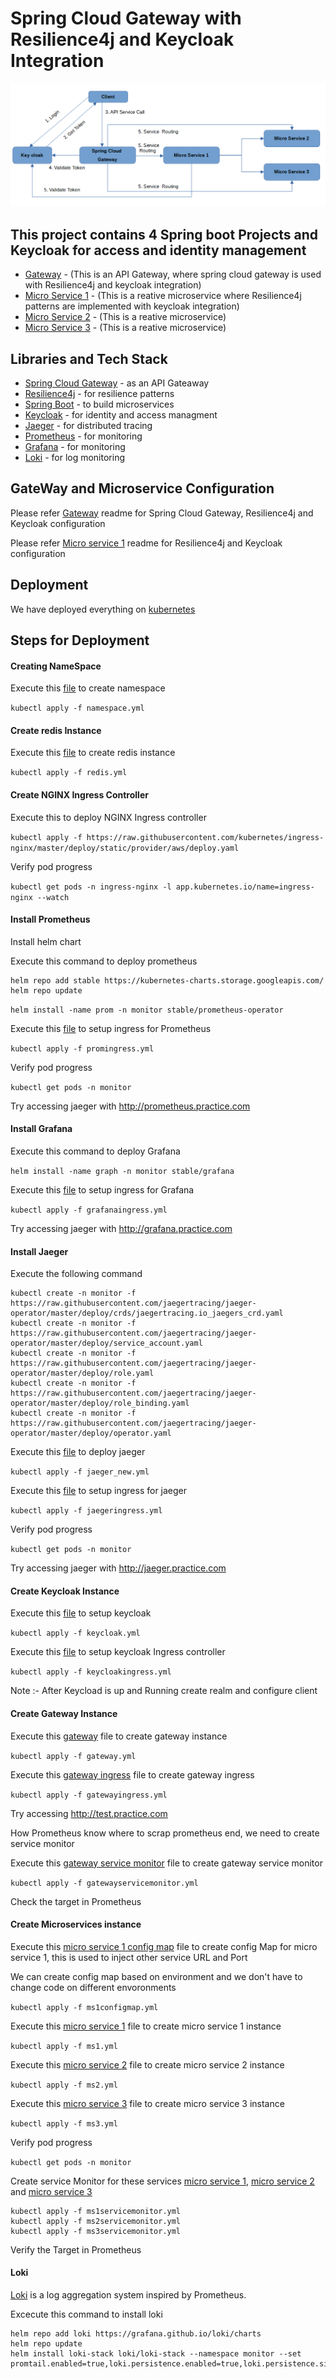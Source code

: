 # Spring Cloud Gateway with Resilience4j and Keycloak Integration

![Architecture](https://github.com/kuldeepsingh99/spring-cloud-gateway/blob/main/img/arch.PNG)

## This project contains 4 Spring boot Projects and Keycloak for access and identity management

* [Gateway](https://github.com/kuldeepsingh99/spring-cloud-gateway/tree/main/gateway)  - (This is an API Gateway, where spring cloud gateway is used with Resilience4j and keycloak integration)
* [Micro Service 1](https://github.com/kuldeepsingh99/spring-cloud-gateway/tree/main/ms1)  - (This is a reative microservice where Resilience4j patterns are implemented with keycloak integration)
* [Micro Service 2](https://github.com/kuldeepsingh99/spring-cloud-gateway/tree/main/ms2)  - (This is a reative microservice)
* [Micro Service 3](https://github.com/kuldeepsingh99/spring-cloud-gateway/tree/main/ms3)  - (This is a reative microservice)

## Libraries and Tech Stack

* [Spring Cloud Gateway](https://spring.io/projects/spring-cloud-gateway) - as an API Gateaway
* [Resilience4j](https://resilience4j.readme.io/docs) - for resilience patterns
* [Spring Boot](https://spring.io/projects/spring-boot) - to build microservices
* [Keycloak](https://www.keycloak.org/) - for identity and access managment
* [Jaeger](https://www.jaegertracing.io/) - for distributed tracing
* [Prometheus](https://prometheus.io/) - for monitoring
* [Grafana](https://grafana.com/) - for monitoring
* [Loki](https://grafana.com/docs/loki/latest/getting-started/get-logs-into-loki/) - for log monitoring

## GateWay and Microservice Configuration

Please refer [Gateway](https://github.com/kuldeepsingh99/spring-cloud-gateway/blob/main/gateway/README.md) readme for Spring Cloud Gateway, Resilience4j and Keycloak configuration

Please refer [Micro service 1](https://github.com/kuldeepsingh99/spring-cloud-gateway/blob/main/ms1/README.md) readme for Resilience4j and Keycloak configuration

## Deployment 

We have deployed everything on [kubernetes](https://kubernetes.io/)

## Steps for Deployment

#### Creating NameSpace

Execute this [file](https://github.com/kuldeepsingh99/spring-cloud-gateway/blob/main/deployment/namespace.yml) to create namespace

```kubectl apply -f namespace.yml```

#### Create redis Instance

Execute this [file](https://github.com/kuldeepsingh99/spring-cloud-gateway/blob/main/deployment/redis.yml) to create redis instance

```kubectl apply -f redis.yml```


#### Create NGINX Ingress Controller

Execute this to deploy NGINX Ingress controller

```kubectl apply -f https://raw.githubusercontent.com/kubernetes/ingress-nginx/master/deploy/static/provider/aws/deploy.yaml```

Verify pod progress

```kubectl get pods -n ingress-nginx -l app.kubernetes.io/name=ingress-nginx --watch```

#### Install Prometheus

Install helm chart

Execute this command to deploy prometheus

```
helm repo add stable https://kubernetes-charts.storage.googleapis.com/
helm repo update
```

```helm install -name prom -n monitor stable/prometheus-operator```

Execute this [file](https://github.com/kuldeepsingh99/spring-cloud-gateway/blob/main/deployment/promingress.yml) to setup ingress for Prometheus

```kubectl apply -f promingress.yml```

Verify pod progress

```kubectl get pods -n monitor```

Try accessing jaeger with http://prometheus.practice.com

#### Install Grafana

Execute this command to deploy Grafana

```helm install -name graph -n monitor stable/grafana```

Execute this [file](https://github.com/kuldeepsingh99/spring-cloud-gateway/blob/main/deployment/grafanaingress.yml) to setup ingress for Grafana

```kubectl apply -f grafanaingress.yml```

Try accessing jaeger with http://grafana.practice.com

#### Install Jaeger

Execute the following command

```
kubectl create -n monitor -f https://raw.githubusercontent.com/jaegertracing/jaeger-operator/master/deploy/crds/jaegertracing.io_jaegers_crd.yaml
kubectl create -n monitor -f https://raw.githubusercontent.com/jaegertracing/jaeger-operator/master/deploy/service_account.yaml
kubectl create -n monitor -f https://raw.githubusercontent.com/jaegertracing/jaeger-operator/master/deploy/role.yaml
kubectl create -n monitor -f https://raw.githubusercontent.com/jaegertracing/jaeger-operator/master/deploy/role_binding.yaml
kubectl create -n monitor -f https://raw.githubusercontent.com/jaegertracing/jaeger-operator/master/deploy/operator.yaml
```

Execute this [file](https://github.com/kuldeepsingh99/spring-cloud-gateway/blob/main/deployment/jaeger_new.yml) to deploy jaeger

```kubectl apply -f jaeger_new.yml```

Execute this [file](https://github.com/kuldeepsingh99/spring-cloud-gateway/blob/main/deployment/jaegeringress.yml) to setup ingress for jaeger

```kubectl apply -f jaegeringress.yml```

Verify pod progress

```kubectl get pods -n monitor```

Try accessing jaeger with http://jaeger.practice.com

#### Create Keycloak Instance

Execute this [file](https://github.com/kuldeepsingh99/spring-cloud-gateway/blob/main/deployment/keycloak.yml) to setup keycloak

```kubectl apply -f keycloak.yml```

Execute this [file](https://github.com/kuldeepsingh99/spring-cloud-gateway/blob/main/deployment/keycloakingress.yml) to setup keycloak Ingress controller

```kubectl apply -f keycloakingress.yml```

Note :- After Keycload is up and Running create realm and configure client


#### Create Gateway Instance

Execute this [gateway](https://github.com/kuldeepsingh99/spring-cloud-gateway/blob/main/deployment/gateway.yml) file to create gateway instance

```kubectl apply -f gateway.yml```

Execute this [gateway ingress](https://github.com/kuldeepsingh99/spring-cloud-gateway/blob/main/deployment/gatewayingress.yml) file to create gateway ingress

```kubectl apply -f gatewayingress.yml```

Try accessing http://test.practice.com

How Prometheus know where to scrap prometheus end, we need to create service monitor

Execute this [gateway service monitor](https://github.com/kuldeepsingh99/spring-cloud-gateway/blob/main/deployment/gatewayservicemonitor.yml) file to create gateway service monitor

```kubectl apply -f gatewayservicemonitor.yml```

Check the target in Prometheus

#### Create Microservices instance

Execute this [micro service 1 config map](https://github.com/kuldeepsingh99/spring-cloud-gateway/blob/main/deployment/ms1configmap.yml) file to create config Map for micro service 1, this is used to inject other service URL and Port

We can create config map based on environment and we don't have to change code on different envoronments 

```kubectl apply -f ms1configmap.yml```

Execute this [micro service 1](https://github.com/kuldeepsingh99/spring-cloud-gateway/blob/main/deployment/ms1.yml) file to create micro service 1 instance

```kubectl apply -f ms1.yml```

Execute this [micro service 2](https://github.com/kuldeepsingh99/spring-cloud-gateway/blob/main/deployment/ms2.yml) file to create micro service 2 instance

```kubectl apply -f ms2.yml```

Execute this [micro service 3](https://github.com/kuldeepsingh99/spring-cloud-gateway/blob/main/deployment/ms3.yml) file to create micro service 3 instance

```kubectl apply -f ms3.yml```

Verify pod progress

```kubectl get pods -n monitor```

Create service Monitor for these services [micro service 1](https://github.com/kuldeepsingh99/spring-cloud-gateway/blob/main/deployment/ms1servicemonitor.yml), [micro service 2](https://github.com/kuldeepsingh99/spring-cloud-gateway/blob/main/deployment/ms2servicemonitor.yml) and [micro service 3](https://github.com/kuldeepsingh99/spring-cloud-gateway/blob/main/deployment/ms3servicemonitor.yml)


```
kubectl apply -f ms1servicemonitor.yml
kubectl apply -f ms2servicemonitor.yml
kubectl apply -f ms3servicemonitor.yml
```

Verify the Target in Prometheus

#### Loki

[Loki](https://grafana.com/oss/loki/) is a log aggregation system inspired by Prometheus.

Excecute this command to install loki

```
helm repo add loki https://grafana.github.io/loki/charts
helm repo update
helm install loki-stack loki/loki-stack --namespace monitor --set promtail.enabled=true,loki.persistence.enabled=true,loki.persistence.size=1Gi
```
